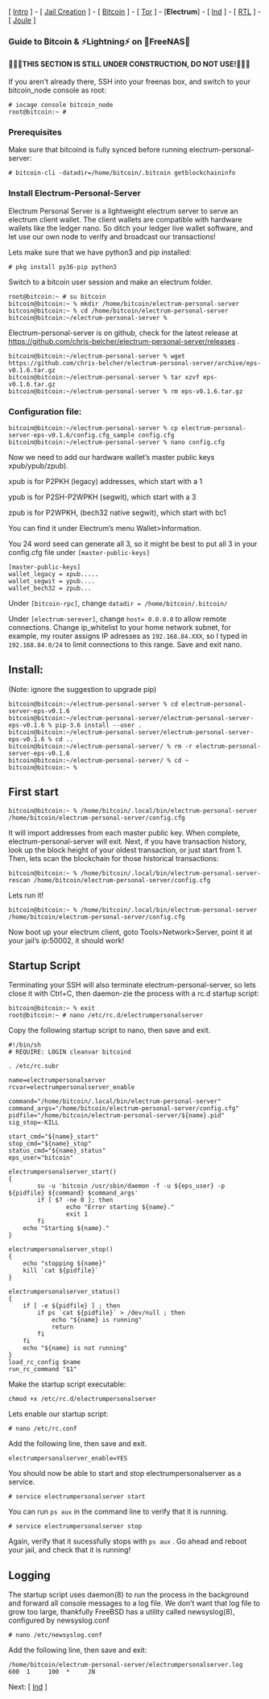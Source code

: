[ [Intro](README.md) ] - [ [Jail Creation](freenas_1_jail_creation.md) ] - [ [Bitcoin](freenas_2_bitcoin.md) ] - [ [Tor](freenas_3_tor.md) ] - [**Electrum**] - [ [lnd](freenas_5_lnd.md) ] - [ [RTL](freenas_6_rtl.md) ] - [ [Joule](freenas_7_joule.md) ]

### Guide to ₿itcoin & ⚡Lightning️⚡ on 🦈FreeNAS🦈


#### 🚧🚧🚧THIS SECTION IS STILL UNDER CONSTRUCTION, DO NOT USE!🚧🚧🚧

If you aren't already there, SSH into your freenas box, and switch to your bitcoin_node console as root:
```
# iocage console bitcoin_node
root@bitcoin:~ #
```

### Prerequisites
Make sure that bitcoind is fully synced before running electrum-personal-server:
```
# bitcoin-cli -datadir=/home/bitcoin/.bitcoin getblockchaininfo
```

### Install Electrum-Personal-Server
Electrum Personal Server is a lightweight electrum server to serve an electrum client wallet. The client wallets are compatible with hardware wallets like the ledger nano. So ditch your ledger live wallet software, and let use our own node to verify and broadcast our transactions!

Lets make sure that we have python3 and pip installed:
```
# pkg install py36-pip python3
```
Switch to a bitcoin user session and make an electrum folder.
```
root@bitcoin:~ # su bitcoin
bitcoin@bitcoin:~ % mkdir /home/bitcoin/electrum-personal-server
bitcoin@bitcoin:~ % cd /home/bitcoin/electrum-personal-server
bitcoin@bitcoin:~/electrum-personal-server %
```

Electrum-personal-server is on github, check for the latest release at https://github.com/chris-belcher/electrum-personal-server/releases .
```
bitcoin@bitcoin:~/electrum-personal-server % wget https://github.com/chris-belcher/electrum-personal-server/archive/eps-v0.1.6.tar.gz
bitcoin@bitcoin:~/electrum-personal-server % tar xzvf eps-v0.1.6.tar.gz
bitcoin@bitcoin:~/electrum-personal-server % rm eps-v0.1.6.tar.gz
```
### Configuration file:
```
bitcoin@bitcoin:~/electrum-personal-server % cp electrum-personal-server-eps-v0.1.6/config.cfg_sample config.cfg
bitcoin@bitcoin:~/electrum-personal-server % nano config.cfg
```
Now we need to add our hardware wallet’s master public keys xpub/ypub/zpub).

xpub is for P2PKH (legacy) addresses, which start with a 1

ypub is for P2SH-P2WPKH (segwit), which start with a 3

zpub is for P2WPKH, (bech32 native segwit), which start with bc1

You can find it under Electrum’s menu Wallet>Information.

You 24 word seed can generate all 3, so it might be best to put all 3 in your config.cfg file under `[master-public-keys]`
```
[master-public-keys]
wallet_legacy = xpub.....
wallet_segwit = ypub....
wallet_bech32 = zpub...
```
Under `[bitcoin-rpc]`, change `datadir = /home/bitcoin/.bitcoin/`

Under `[electrum-serever]`, change `host= 0.0.0.0` to allow remote connections. Change ip_whitelist to your home network subnet, for example, my router assigns IP adresses as `192.168.84.XXX`, so I typed in `192.168.84.0/24` to limit connections to this range. Save and exit nano.

## Install: 
(Note: ignore the suggestion to upgrade pip)
```
bitcoin@bitcoin:~/electrum-personal-server % cd electrum-personal-server-eps-v0.1.6
bitcoin@bitcoin:~/electrum-personal-server/electrum-personal-server-eps-v0.1.6 % pip-3.6 install --user .
bitcoin@bitcoin:~/electrum-personal-server/electrum-personal-server-eps-v0.1.6 % cd ..
bitcoin@bitcoin:~/electrum-personal-server/ % rm -r electrum-personal-server-eps-v0.1.6
bitcoin@bitcoin:~/electrum-personal-server/ % cd ~
bitcoin@bitcoin:~ %
```
## First start
```
bitcoin@bitcoin:~ % /home/bitcoin/.local/bin/electrum-personal-server /home/bitcoin/electrum-personal-server/config.cfg
```
It will import addresses from each master public key. When complete, electrum-personal-server will exit. Next, if you have transaction history, look up the block height of your oldest transaction, or just start from 1. Then, lets scan the blockchain for those historical transactions:
```
bitcoin@bitcoin:~ % /home/bitcoin/.local/bin/electrum-personal-server-rescan /home/bitcoin/electrum-personal-server/config.cfg
```
Lets run it!
```
bitcoin@bitcoin:~ % /home/bitcoin/.local/bin/electrum-personal-server /home/bitcoin/electrum-personal-server/config.cfg
```
Now boot up your electrum client, goto Tools>Network>Server, point it at your jail’s ip:50002, it should work!

## Startup Script
Terminating your SSH will also terminate electrum-personal-server, so lets close it with Ctrl+C, then daemon-zie the process with a rc.d startup script:
```
bitcoin@bitcoin:~ % exit
root@bitcoin:~ # nano /etc/rc.d/electrumpersonalserver
```
Copy the following startup script to nano, then save and exit.
```
#!/bin/sh
# REQUIRE: LOGIN cleanvar bitcoind
 
. /etc/rc.subr
 
name=electrumpersonalserver
rcvar=electrumpersonalserver_enable
 
command="/home/bitcoin/.local/bin/electrum-personal-server"
command_args="/home/bitcoin/electrum-personal-server/config.cfg"
pidfile="/home/bitcoin/electrum-personal-server/${name}.pid"
sig_stop=-KILL
 
start_cmd="${name}_start"
stop_cmd="${name}_stop"
status_cmd="${name}_status"
eps_user="bitcoin" 
 
electrumpersonalserver_start()
{
        su -u 'bitcoin /usr/sbin/daemon -f -u ${eps_user} -p ${pidfile} ${command} $command_args'
        if [ $? -ne 0 ]; then
                echo "Error starting ${name}."
                exit 1
        fi
    echo "Starting ${name}."
}
 
electrumpersonalserver_stop()
{
    echo "stopping ${name}"
    kill `cat ${pidfile}`
}
 
electrumpersonalserver_status()
{
    if [ -e ${pidfile} ] ; then
        if ps `cat ${pidfile}` > /dev/null ; then
            echo "${name} is running"
            return
        fi
    fi
    echo "${name} is not running"
}
load_rc_config $name
run_rc_command "$1"
```
Make the startup script executable:
```
chmod +x /etc/rc.d/electrumpersonalserver
```
Lets enable our startup script:
```
# nano /etc/rc.conf
```
Add the following line, then save and exit.
```
electrumpersonalserver_enable=YES
```
You should now be able to start and stop electrumpersonalserver as a service.
```
# service electrumpersonalserver start
```
You can run `ps aux` in the command line to verify that it is running.
```
# service electrumpersonalserver stop
```
Again, verify that it sucessfully stops with `ps aux` . Go ahead and reboot your jail, and check that it is running!

## Logging
The startup script uses daemon(8) to run the process in the background and forward all console messages to a log file. We don’t want that log file to grow too large, thankfully FreeBSD has a utility called newsyslog(8), configured by newsyslog.conf
```
# nano /etc/newsyslog.conf
```
Add the following line, then save and exit:
```
/home/bitcoin/electrum-personal-server/electrumpersonalserver.log     600  1     100  *     JN
```

Next: [ [lnd](freenas_5_lnd.md) ]
